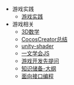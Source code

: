 <!-- 由build_sidebar.py生成，勿手改 -->
* 游戏实践
    * [游戏实践](.\游戏实践\游戏实践.md)
* 游戏相关
    * [3D数学](.\游戏相关\3D数学.md)
    * [CocosCreator总结](.\游戏相关\CocosCreator总结.md)
    * [unity-shader](.\游戏相关\unity-shader.md)
    * [一文学会JS](.\游戏相关\一文学会JS.md)
    * [游戏开发先提问](.\游戏相关\游戏开发先提问.md)
    * [知识储备-大纲](.\游戏相关\知识储备-大纲.md)
    * [面向接口编程](.\游戏相关\面向接口编程.md)

